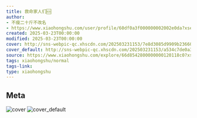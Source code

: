 ```yaml
---
title: 救命家人们🆘
author:
- 不瘦二十斤不改名
- https://www.xiaohongshu.com/user/profile/60df0a3f000000002002e0da?xsec_token=undefined
created: 2025-03-23T00:00:00
modified: 2025-03-23T00:00:00
cover: http://sns-webpic-qc.xhscdn.com/202503231153/7e8d3085d9909b2366046d2e35bbf193/1040g2sg317augcd9judg5o6v18vo5o6q61rgj20!nc_n_webp_prv_1
cover_default: http://sns-webpic-qc.xhscdn.com/202503231153/a534c7de0a3525f4e7d35f80c2b4f190/1040g2sg317augcd9judg5o6v18vo5o6q61rgj20!nc_n_webp_mw_1
source: https://www.xiaohongshu.com/explore/66d8542800000000120118c0?xsec_token=ABT8ekEMBeXbolSrryRgKQ6u9-f-et-RPo3yoPQMI-8dU=
tags: xiaohongshu/normal
tags-link:
type: xiaohongshu
---
```


## Meta

![cover](http://sns-webpic-qc.xhscdn.com/202503231153/7e8d3085d9909b2366046d2e35bbf193/1040g2sg317augcd9judg5o6v18vo5o6q61rgj20!nc_n_webp_prv_1)
![cover_default](http://sns-webpic-qc.xhscdn.com/202503231153/a534c7de0a3525f4e7d35f80c2b4f190/1040g2sg317augcd9judg5o6v18vo5o6q61rgj20!nc_n_webp_mw_1)
